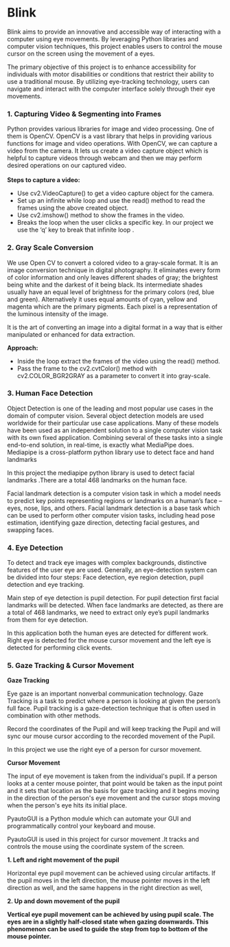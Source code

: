 # Blink
<p> Blink aims to provide an innovative and accessible way of interacting with a computer using eye movements. By leveraging Python libraries and computer vision techniques, this project enables users to control the mouse cursor on the screen using the movement of a eyes.

The primary objective of this project is to enhance accessibility for individuals with motor disabilities or conditions that restrict their ability to use a traditional mouse. By utilizing eye-tracking technology, users can navigate and interact with the computer interface solely through their eye movements.</p>
<p><h3>1. Capturing Video & Segmenting into Frames</h3>

Python provides various libraries for image and video processing. One of them is OpenCV. OpenCV is a vast library that helps in providing various functions for image and video operations. With OpenCV, we can capture a video from the camera. It lets us create a video capture object which is helpful to capture videos through webcam and then we may perform desired operations on our captured video.<br><br>
<b>Steps to capture a video:</b><br>
<ul>
<li>Use cv2.VideoCapture() to get a video capture object for the camera.</li>
<li>Set up an infinite while loop and use the read() method to read the frames using the above created object.</li>
<li>Use cv2.imshow() method to show the frames in the video.</li>
<li>Breaks the loop when the user clicks a specific key. In our project we use the ‘q’ key to break that infinite loop . </li></ul>
</p>
<p><h3>2. Gray Scale Conversion</h3>

We use Open CV to convert a colored video to a gray-scale format. It is an image conversion technique in digital photography. It eliminates every form of color information and only leaves different shades of gray; the brightest being white and the darkest of it being black. Its intermediate shades usually have an equal level of brightness for the primary colors (red, blue and green). Alternatively it uses equal amounts of cyan, yellow and magenta which are the primary pigments. Each pixel is a representation of the luminous intensity of the image.

It is the art of converting an image into a digital format in a way that is either manipulated or enhanced for data extraction.

<b>Approach:</b>
<ul>
  <li>Inside the loop extract the frames of the video using the read() method.</li>
  <li>Pass the frame to the cv2.cvtColor() method with cv2.COLOR_BGR2GRAY as a parameter to convert it into gray-scale.</li>
</ul>
</p>
<p><h3>3. Human Face Detection</h3>

Object Detection is one of the leading and most popular use cases in the domain of computer vision. Several object detection models are used worldwide for their particular use case applications. Many of these models have been used as an independent solution to a single computer vision task with its own fixed application. Combining several of these tasks into a single end-to-end solution, in real-time, is exactly what MediaPipe does.
Mediapipe is a cross-platform python library use to detect face and hand landmarks

In this project the mediapipe python library is used to detect facial landmarks .There are a total 468 landmarks on the human face. 

Facial landmark detection is a computer vision task in which a model needs to predict key points representing regions or landmarks on a human’s face – eyes, nose, lips, and others. Facial landmark detection is a base task which can be used to perform other computer vision tasks, including head pose estimation, identifying gaze direction, detecting facial gestures, and swapping faces.
</p>
<p>
 <h3>4. Eye Detection</h3> 

To detect and track eye images with complex backgrounds, distinctive features of the user eye are used. Generally, an eye-detection system can be divided into four steps: Face detection, eye region detection, pupil detection and eye tracking.

Main step of eye detection is pupil detection. For pupil detection first facial landmarks will be detected. When face landmarks are detected, as there are a total of 468 landmarks, we need to extract only eye’s pupil landmarks from them for eye detection. 

In this application both the human eyes are detected for different work. Right eye is detected for the mouse cursor movement and the left eye is detected for performing click events. 
</p>
<p><h3>5. Gaze Tracking & Cursor Movement</h3>
 
<b>Gaze Tracking</b>

Eye gaze is an important nonverbal communication technology. Gaze Tracking is a task to predict where a person is looking at given the person’s full face. Pupil tracking is a gaze-detection technique that is often used in combination with other methods. 

Record the coordinates of the Pupil and will keep tracking the Pupil and will sync our mouse cursor according to the recorded movement of the Pupil.

In this project we use the right eye of a person for cursor movement. 


<b>Cursor Movement</b>

The input of eye movement is taken from the individual's pupil. If a person looks at a center mouse pointer, that point would be taken as the input point and it sets that location as the basis for gaze tracking and it begins moving in the direction of the person's eye movement and the cursor stops moving when the person's eye hits its initial place.

PyautoGUI is a Python module which can automate your GUI and programmatically control your keyboard and mouse.

PyautoGUI is used in this project for cursor movement .It tracks and controls the mouse using the coordinate system of the screen.


<b>1. Left and right movement of the pupil</b>

Horizontal eye pupil movement can be achieved using circular artifacts. If the pupil moves in the left direction, the mouse pointer moves in the left direction as well, and the same happens in the right direction as well, 


<b>2. Up and down movement of the pupil<b>

Vertical eye pupil movement can be achieved by using pupil scale. The eyes are in a slightly half-closed state when gazing downwards. This phenomenon can be used to guide the step from top to bottom of the mouse pointer.
</p>
